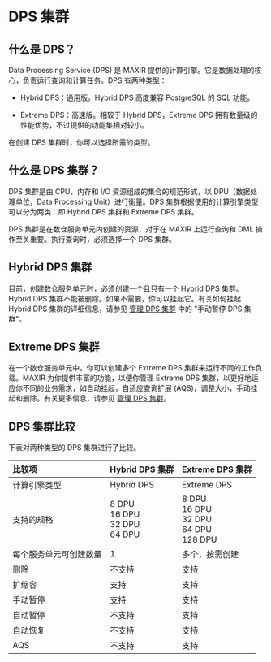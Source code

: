 # DPS 集群

## 什么是 DPS？

Data Processing Service (DPS) 是 MAXIR 提供的计算引擎。它是数据处理的核心，负责运行查询和计算任务。DPS 有两种类型： 

- Hybrid DPS：通用版。Hybrid DPS 高度兼容 PostgreSQL 的 SQL 功能。

- Extreme DPS：高速版。相较于 Hybrid DPS，Extreme DPS 拥有数量级的性能优势，不过提供的功能集相对较小。

在创建 DPS 集群时，你可以选择所需的类型。

## 什么是 DPS 集群？

DPS 集群是由 CPU、内存和 I/O 资源组成的集合的规范形式，以 DPU（数据处理单位，Data Processing Unit）进行衡量。DPS 集群根据使用的计算引擎类型可以分为两类：即 Hybrid DPS 集群和 Extreme DPS 集群。

DPS 集群是在数仓服务单元内创建的资源，对于在 MAXIR 上运行查询和 DML 操作至关重要。执行查询时，必须选择一个 DPS 集群。

## Hybrid DPS 集群

目前，创建数仓服务单元时，必须创建一个且只有一个 Hybrid DPS 集群。Hybrid DPS 集群不能被删除。如果不需要，你可以挂起它。有关如何挂起 Hybrid DPS 集群的详细信息，请参见 [管理 DPS 集群](/maxir/guides/dps-clusters/manage-dps-clusters#手动暂停dps集群) 中的 "手动暂停 DPS 集群"。

## Extreme DPS 集群

在一个数仓服务单元中，你可以创建多个 Extreme DPS 集群来运行不同的工作负载。MAXIR 为你提供丰富的功能，以便你管理 Extreme DPS 集群，以更好地适应你不同的业务需求，如自动挂起，自适应查询扩展 (AQS)，调整大小，手动挂起和删除。有关更多信息，请参见 [管理 DPS 集群](/maxir/guides/dps-clusters/manage-dps-clusters)。

## DPS 集群比较

下表对两种类型的 DPS 集群进行了比较。

| 比较项 | Hybrid DPS 集群 | Extreme DPS 集群 |
| :- | :- | :- |
| 计算引擎类型 | Hybrid DPS | Extreme DPS |
| 支持的规格 | 8 DPU <br/>16 DPU<br/>32 DPU<br/>64 DPU | 8 DPU <br/>16 DPU<br/>32 DPU<br/>64 DPU<br/>128 DPU |
| 每个服务单元可创建数量 | 1 | 多个，按需创建 |
| 删除 | 不支持 | 支持 |
| 扩缩容 | 支持 | 支持 |
| 手动暂停 | 支持 | 支持 |
| 自动暂停| 不支持 | 支持 |
| 自动恢复 | 不支持 | 支持 |
| AQS | 不支持 | 支持 |

<br/>